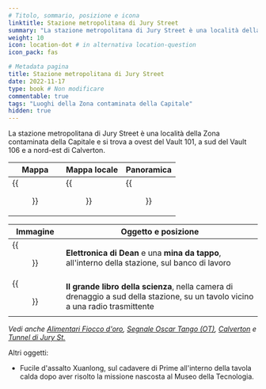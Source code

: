```yaml
---
# Titolo, sommario, posizione e icona
linktitle: Stazione metropolitana di Jury Street
summary: "La stazione metropolitana di Jury Street è una località della Zona contaminata della Capitale e si trova a ovest del Vault 101, a sud del Vault 106 e a nord-est di Calverton. "
weight: 10
icon: location-dot # in alternativa location-question
icon_pack: fas

# Metadata pagina
title: Stazione metropolitana di Jury Street
date: 2022-11-17
type: book # Non modificare
commentable: true
tags: "Luoghi della Zona contaminata della Capitale"
hidden: true
---
```





La stazione metropolitana di Jury Street è una località della Zona contaminata della Capitale e si trova a ovest del Vault 101, a sud del Vault 106 e a nord-est di Calverton. 

| Mappa                                      | Mappa locale                                        | Panoramica                                        |
| ------------------------------------------ | --------------------------------------------------- | ------------------------------------------------- |
| {{<figure src="Jury_Street_MS_loc.webp">}} | {{<figure src="Jury_Street_Station_loc_map.webp">}} | {{<figure src="Jury_Street_Metro_Station.webp">}} |

| Immagine                                                   | Oggetto e posizione                                                                                                             |
| ---------------------------------------------------------- | ------------------------------------------------------------------------------------------------------------------------------- |
| {{<figure src="Dean's_Electronics_Jury_St_Station.webp">}} | **Elettronica di Dean** e una **mina da tappo**, all'interno della stazione, sul banco di lavoro                                |
| {{<figure src="BB_of_Science_drainage_chamber_SOT.webp">}} | **Il grande libro della scienza**, nella camera di drenaggio a sud della stazione, su un tavolo vicino a una radio trasmittente |

*Vedi anche [Alimentari Fiocco d'oro](../alimentari-fiocco-doro), [Segnale Oscar Tango (OT)](../camere-di-drenaggio), [Calverton](../calverton) e [Tunnel di Jury St.](../capitale#tunnel-di-jury-st)*



Altri oggetti:
- Fucile d'assalto Xuanlong, sul cadavere di Prime all'interno della tavola calda dopo aver risolto la missione nascosta al Museo della Tecnologia.
